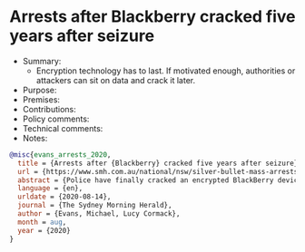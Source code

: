 # Arrests after Blackberry cracked five years after seizure

- Summary:
  - Encryption technology has to last. If motivated enough, authorities or attackers can sit on data and crack it later.
- Purpose:
- Premises:
- Contributions:
- Policy comments:
- Technical comments:
- Notes:

```bib
@misc{evans_arrests_2020,
  title = {Arrests after {Blackberry} cracked five years after seizure},
  url = {https://www.smh.com.au/national/nsw/silver-bullet-mass-arrests-after-blackberry-cracked-five-years-after-seizure-20200731-p55hbq.html},
  abstract = {Police have finally cracked an encrypted BlackBerry device five years after it was first seized.},
  language = {en},
  urldate = {2020-08-14},
  journal = {The Sydney Morning Herald},
  author = {Evans, Michael, Lucy Cormack},
  month = aug,
  year = {2020}
}
```
